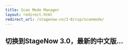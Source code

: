 ```yaml
---
title: Scan Mode Manager
layout: redirect.html
redirect_url: /stagenow-cn/3-0/csp/scanmode/
---
```


## 切换到StageNow 3.0，最新的中文版...

